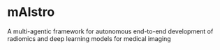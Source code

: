 # mAIstro
A multi-agentic framework for autonomous end-to-end development of radiomics and deep learning models for medical imaging
